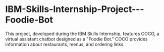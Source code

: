 # IBM-Skills-Internship-Project---Foodie-Bot
This project, developed during the IBM Skills Internship, features COCO, a virtual assistant chatbot designed as a "Foodie Bot." COCO provides information about restaurants, menus, and ordering links.
